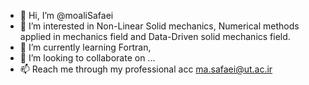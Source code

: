 - 👋 Hi, I’m @moaliSafaei
- 👀 I’m interested in Non-Linear Solid mechanics, Numerical methods applied in mechanics field and Data-Driven solid mechanics field.
- 🌱 I’m currently learning Fortran,
- 💞️ I’m looking to collaborate on ...
- 📫 Reach me through my professional acc ma.safaei@ut.ac.ir
<!---
moaliSafaei/moaliSafaei is a ✨ special ✨ repository because its `README.md` (this file) appears on your GitHub profile.
You can click the Preview link to take a look at your changes.
--->

